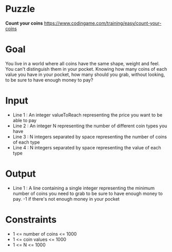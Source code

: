 # Puzzle
**Count your coins** https://www.codingame.com/training/easy/count-your-coins

# Goal
You live in a world where all coins have the same shape, weight and feel. You can't distinguish them in your pocket. Knowing how many coins of each value you have in your pocket, how many should you grab, without looking, to be sure to have enough money to pay?

# Input
* Line 1 : An integer valueToReach representing the price you want to be able to pay
* Line 2 : An integer N representing the number of different coin types you have
* Line 3 : N integers separated by space representing the number of coins of each type
* Line 4 : N integers separated by space representing the value of each type

# Output
* Line 1 : A line containing a single integer representing the minimum number of coins you need to grab to be sure to have enough money to pay. -1 if there's not enough money in your pocket

# Constraints
* 1 <= number of coins <= 1000
* 1 <= coin values <= 1000
* 1 <= N <= 1000
